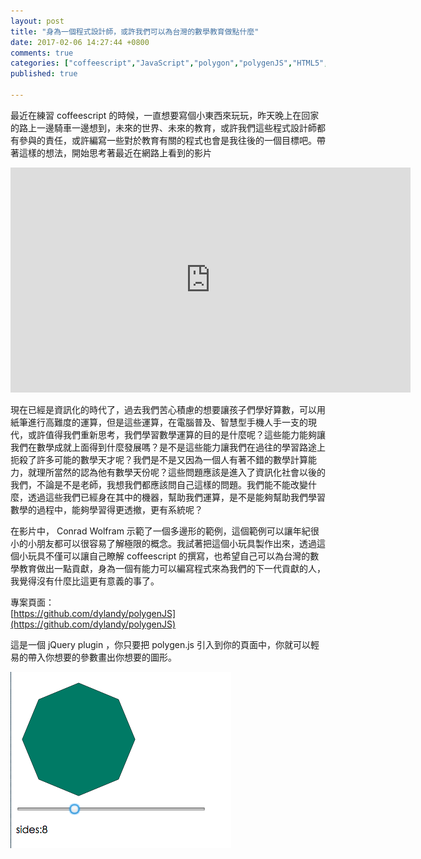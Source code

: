 ```yaml
---
layout: post
title: "身為一個程式設計師，或許我們可以為台灣的數學教育做點什麼"
date: 2017-02-06 14:27:44 +0800
comments: true
categories: ["coffeescript","JavaScript","polygon","polygenJS","HTML5","maths","fornextgeneration"]
published: true 

---
```


最近在練習 coffeescript 的時候，一直想要寫個小東西來玩玩，昨天晚上在回家的路上一邊騎車一邊想到，未來的世界、未來的教育，或許我們這些程式設計師都有參與的責任，或許編寫一些對於教育有關的程式也會是我往後的一個目標吧。帶著這樣的想法，開始思考著最近在網路上看到的影片
<iframe src="https://embed.ted.com/talks/conrad_wolfram_teaching_kids_real_math_with_computers" width="640" height="360" frameborder="0" scrolling="no" webkitAllowFullScreen mozallowfullscreen allowFullScreen></iframe>

現在已經是資訊化的時代了，過去我們苦心積慮的想要讓孩子們學好算數，可以用紙筆進行高難度的運算，但是這些運算，在電腦普及、智慧型手機人手一支的現代，或許值得我們重新思考，我們學習數學運算的目的是什麼呢？這些能力能夠讓我們在數學成就上面得到什麼發展嗎？是不是這些能力讓我們在過往的學習路途上扼殺了許多可能的數學天才呢？我們是不是又因為一個人有著不錯的數學計算能力，就理所當然的認為他有數學天份呢？這些問題應該是進入了資訊化社會以後的我們，不論是不是老師，我想我們都應該問自己這樣的問題。我們能不能改變什麼，透過這些我們已經身在其中的機器，幫助我們運算，是不是能夠幫助我們學習數學的過程中，能夠學習得更透撤，更有系統呢？

<!-- more -->

在影片中， Conrad Wolfram 示範了一個多邊形的範例，這個範例可以讓年紀很小的小朋友都可以很容易了解極限的概念。我試著把這個小玩具製作出來，透過這個小玩具不僅可以讓自己瞭解 coffeescript 的撰寫，也希望自己可以為台灣的數學教育做出一點貢獻，身為一個有能力可以編寫程式來為我們的下一代貢獻的人，我覺得沒有什麼比這更有意義的事了。

專案頁面：<br>
[https://github.com/dylandy/polygenJS](https://github.com/dylandy/polygenJS)

這是一個 jQuery plugin ，你只要把 polygen.js 引入到你的頁面中，你就可以輕易的帶入你想要的參數畫出你想要的圖形。

![template diagram](/images/template.png)
